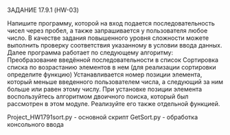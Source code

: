 ЗАДАНИЕ 17.9.1 (HW-03)

Напишите программу, которой на вход подается последовательность чисел через пробел, а также запрашивается 
у пользователя любое число.
В качестве задания повышенного уровня сложности можете выполнить проверку соответствия указанному в условии ввода данных.
Далее программа работает по следующему алгоритму:
Преобразование введённой последовательности в список
Сортировка списка по возрастанию элементов в нем (для реализации сортировки определите функцию)
Устанавливается номер позиции элемента, который меньше введенного пользователем числа, а следующий за ним больше 
или равен этому числу. При установке позиции элемента воспользуйтесь алгоритмом двоичного поиска, который был 
рассмотрен в этом модуле. Реализуйте его также отдельной функцией.

Project_HW1791sort.py - основной скрипт
GetSort.py - обработка консольного ввода